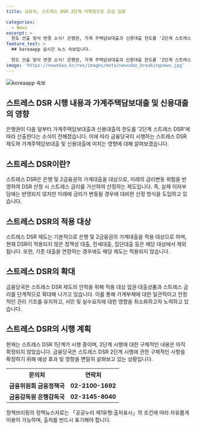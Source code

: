 ```yaml
---
title: 금융위, 스트레스 DSR 2단계 미확정으로 관심 집중

categories:
  - News
excerpt: >
  한도 산출 방식 변경 소식! 은행권, 가계 주택담보대출과 신용대출 한도를 '2단계 스트레스 DSR'에 맞춰 산출한다. 이로써 가계부채 관리가 더욱 중요해지는 가운데, 스트레스 DSR 2단계 시행에 관한 구체적 사항은 아직 확정되지 않았다.
feature_text: >
  ## koreaapp 실시간 뉴스 속보입니다.

  한도 산출 방식 변경 소식! 은행권, 가계 주택담보대출과 신용대출 한도를 '2단계 스트레스 DSR'에 맞춰 산출한다. 이로써 가계부채 관리가 더욱 중요해지는 가운데, 스트레스 DSR 2단계 시행에 관한 구체적 사항은 아직 확정되지 않았다.
image: 'https://newsdao.kr/res/images/meta/newsdao_breakingnews.jpg'
---
```


<p><img src="https://newsdao.kr/res/images/meta/newsdao_breakingnews.jpg" alt="koreaapp 속보" /></p>

<h2 data-ke-size="size26">스트레스 DSR 시행 내용과 가계주택담보대출 및 신용대출의 영향</h2>

<p data-ke-size="size16">은행권이 다음 달부터 가계주택담보대출과 신용대출의 한도를 '2단계 스트레스 DSR'에 따라 산출한다는 소식이 전해졌습니다. 이에 따라 금융당국이 시행하는 스트레스 DSR 제도와 가계주택담보대출 및 신용대출에 미치는 영향에 대해 살펴보겠습니다.</p>

<h2 data-ke-size="size26">스트레스 DSR이란?</h2>

<p data-ke-size="size16">스트레스 DSR은 은행 및 2금융권의 가계대출을 대상으로, 미래의 금리변동 위험을 반영하여 DSR 산정 시 스트레스 금리를 가산하여 산정하는 제도입니다. 즉, 실제 이자부담에는 반영되지 않지만 미래에 금리가 변동될 경우에 대비한 산정 방식을 도입하고 있습니다.</p>

<h2 data-ke-size="size26">스트레스 DSR의 적용 대상</h2>

<p data-ke-size="size16">스트레스 DSR 제도는 기본적으로 은행 및 2금융권의 가계대출을 적용 대상으로 하며, 현재 DSR이 적용되지 않은 정책성 대출, 전세대출, 집단대출 등은 해당 대상에서 제외됩니다. 또한, 기존 대출을 연장하는 경우에도 해당 제도는 적용되지 않습니다.</p>

<h2 data-ke-size="size26">스트레스 DSR의 확대</h2>

<p data-ke-size="size16">금융당국은 스트레스 DSR 제도의 안착을 위해 적용 대상 업권·대출상품과 스트레스 금리를 단계적으로 확대해 나가고 있습니다. 이를 통해 가계부채에 대한 일관적이고 안정적인 관리 기조를 유지하고, 서민 및 실수요자에 대한 영향을 최소화하고자 노력하고 있습니다.</p>

<h2 data-ke-size="size26">스트레스 DSR의 시행 계획</h2>

<p data-ke-size="size16">현재는 스트레스 DSR 1단계가 시행 중이며, 2단계 시행에 대한 구체적인 내용은 아직 확정되지 않았습니다. 금융당국은 스트레스 DSR 2단계 시행에 관한 구체적인 사항을 확정하기 위해 예상 효과 및 영향을 면밀히 살펴보고 있는 상황입니다.</p>

<table>
    <tr>
        <th>문의처</th>
        <th>연락처</th>
    </tr>
    <tr>
        <td style="text-align: center; height: 17px;"><b>금융위원회 금융정책국</b></td>
        <td style="text-align: center; height: 17px;"><b>02-2100-1692</b></td>
    </tr>
    <tr>
        <td style="text-align: center; height: 17px;"><b>금융감독원 은행감독국</b></td>
        <td style="text-align: center; height: 17px;"><b>02-3145-8040</b></td>
    </tr>
</table>

<p data-ke-size="size16">정책브리핑의 정책뉴스자료는 「공공누리 제1유형:출처표시」의 조건에 따라 자유롭게 이용이 가능하며, 출처를 반드시 표기해야 합니다.</p>

